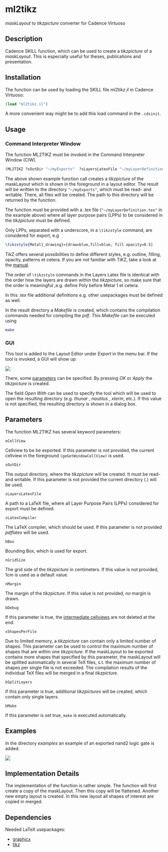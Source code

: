 # ml2tikz

*maskLayout* to *tikzpicture* converter for Cadence Virtuoso

## Description

Cadence SKILL function, which can be used to create a *tikzpicture* of a *maskLayout*. This is especially useful for theses, publications and presentation.

## Installation

The function can be used by loading the SKILL file *ml2tikz.il* in Cadence Virtuoso:

``` scheme
(load "ml2tikz.il")
```

A more convenient way might be to add this load command in the `.cdsinit`.

## Usage

### Command Interpreter Window

The function ML2TIKZ must be invoked in the Command Interpreter Window (CIW).

``` scheme
(ML2TIKZ ?sOutDir "~/myExports"  ?sLayersLatexFile "~/myLayerDefinition.tex")
```

The above shown example function call creates a *tikzpicture* of the maskLayout which is shown in the foreground in a layout editor.
The result will be written to the directory `"~/myExports"`, which must be read- and writable.
There, all files will be created.
The path to this directory will be returned by the function.

The function must be provided with a *.tex* file (`"~/myLayerDefinition.tex"` in the example above) where all layer purpose pairs (LPPs) to be considered in the *tikzpicture* must be defined.

Only LPPs, separated with a underscore, in  a `\tikzstyle` command, are considered for export, e.g

``` tex
\tikzstyle{Metal1_drawing}=[draw=blue,fill=blue, fill opacity=0.5]
```

TikZ offers several possibilities to define different styles, e.g. outline, filling, opacity, patterns et cetera.
If you are not familiar with TiKZ, take a look at the [manual](https://www.ctan.org/pkg/pgf).

The order of `\tikzstyle` commands in the Layers Latex file is identical with the order how the layers are drawn within the *tikzpicture*, so make sure that the order is meaningful ,e.g. define Poly before Metal 1 et cetera.

In this *.tex* file additional definitions e.g. other usepackages must be defined as well.

In the result directory a *Makefile* is created, which contains the compilation commands needed for compiling the *pdf*.
This *Makefile* can be executed using 

``` bash
make
```

### GUI

This tool is added to the Layout Editor under *Export* in the menu bar. If the tool is invoked, a GUI will show up:

![](fig/ml2tikz_gui.png)

There, some [parameters](#Parameters) can be specified. By pressing *OK* or *Apply* the *tikzpicture* is created.

The field *Open With* can be used to specify the tool which will be used to open the resulting directory (e.g. *thunar* , *nautilus* , *xterm*, etc.).
If this value is not specified, the resulting directory is shown in a dialog box.


## Parameters
The function ML2TIKZ has several keyword parameters:

`oCellView`

Cellview to be be exported. 
If this parameter is not provided, the current cellview in the foreground `(geGetWindowCellView)` is used.

`sOutDir`

The output directory, where the *tikzpicture* will be created. 
It must be read- and writable. 
If this parameter is not provided the current directory (.) will be used.

`sLayersLatexFile`

A path to a LaTeX file, where all Layer Purpose Pairs (LPPs) considered for export must be defined.

` sLatexCompiler `

The LaTeX compiler, which should be used. If this parameter is not provided *pdflatex* will be used.

` bBox `

Bounding Box, which is used for export.

`nGridSize`

The grid side of the *tikzpicture* in centimeters. If this value is not provided, 1cm is used as a default value.

`nMargin`

The margin of the *tikzpicture*. If this value is not provided, no margin is drawn.

`bDebug`

If this parameter is true, the [intermediate cellviews](#implementation-details) are not deleted at the end.

`xShapesPerFile`

Due to limited memory, a *tikzpicture* can contain only a limited number of shapes. This parameter can be used to control the maximum number of shapes that are within one *tikzpicture*. If the maskLayout to be exported contains more shapes that specified by this parameter, the maskLayout will be splitted automatically in several TeX files, s.t. the maximum number of shapes per single file is not exceeded. The compilation results of the individual TeX files will be merged in a final *tikzpicture*.

` bSplitLayers `

If this parameter is true, additional *tikzpictures* will be created, which contain only single layers.

` bMake `

If this parameter is set true, `make` is executed automatically.

## Examples

In the directory *examples* an example of an exported nand2 logic gate is added.

![](fig/nand2.png)

## Implementation Details

The implementation of the function is rather simple. 
The function will first create a copy of the maskLayout. 
Then this copy will be flattened. Another new empty layout is created. 
In this new layout all shapes of interest are copied in merged.

## Dependencies

Needed LaTeX usepackages:

+ [graphicx](https://ctan.org/pkg/graphicx)  
+ [tikz](https://www.ctan.org/pkg/pgf)
